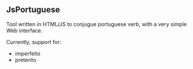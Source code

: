 JsPortuguese
------------

Tool written in HTML/JS to conjugue portuguese verb, with a very simple Web interface.

Currently, support for:
- imperfeito
- preterito

